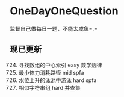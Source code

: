 # OneDayOneQuestion
监督自己做每日一题，不能太咸鱼=.=  
## 现已更新
724. 寻找数组的中心索引 easy 数学规律  
1631. 最小体力消耗路径 mid spfa  
778. 水位上升的泳池中游泳 hard spfa  
839. 相似字符串组 hard 并查集  
